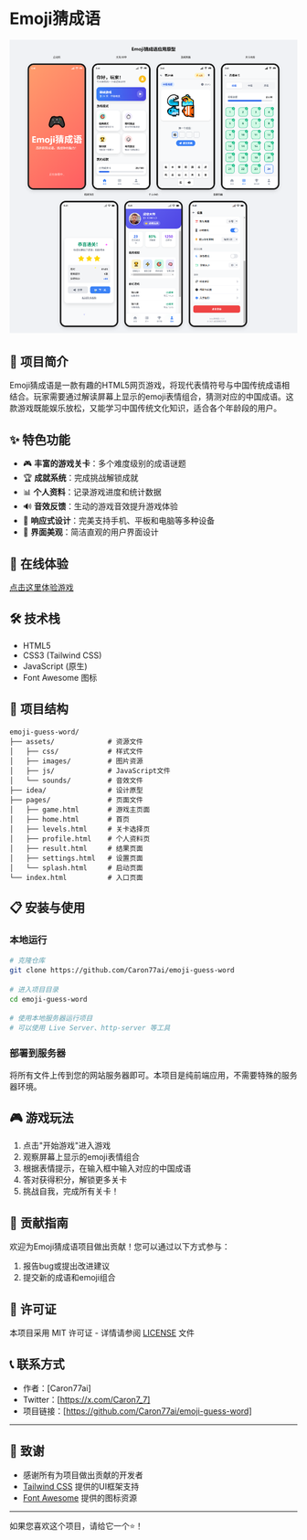# Emoji猜成语

![Emoji猜成语](assets/images/Emoji-guess-word.png)

## 📝 项目简介

Emoji猜成语是一款有趣的HTML5网页游戏，将现代表情符号与中国传统成语相结合。玩家需要通过解读屏幕上显示的emoji表情组合，猜测对应的中国成语。这款游戏既能娱乐放松，又能学习中国传统文化知识，适合各个年龄段的用户。

## ✨ 特色功能

- 🎮 **丰富的游戏关卡**：多个难度级别的成语谜题
- 🏆 **成就系统**：完成挑战解锁成就
- 📊 **个人资料**：记录游戏进度和统计数据
- 🔊 **音效反馈**：生动的游戏音效提升游戏体验
- 📱 **响应式设计**：完美支持手机、平板和电脑等多种设备
- 🌙 **界面美观**：简洁直观的用户界面设计

## 🚀 在线体验

[点击这里体验游戏](https://Caron77ai.github.io/emoji-guess-word/)

## 🛠️ 技术栈

- HTML5
- CSS3 (Tailwind CSS)
- JavaScript (原生)
- Font Awesome 图标

## 📂 项目结构

```
emoji-guess-word/
├── assets/             # 资源文件
│   ├── css/            # 样式文件
│   ├── images/         # 图片资源
│   ├── js/             # JavaScript文件
│   └── sounds/         # 音效文件
├── idea/               # 设计原型
├── pages/              # 页面文件
│   ├── game.html       # 游戏主页面
│   ├── home.html       # 首页
│   ├── levels.html     # 关卡选择页
│   ├── profile.html    # 个人资料页
│   ├── result.html     # 结果页面
│   ├── settings.html   # 设置页面
│   └── splash.html     # 启动页面
└── index.html          # 入口页面
```

## 📋 安装与使用

### 本地运行

```bash
# 克隆仓库
git clone https://github.com/Caron77ai/emoji-guess-word

# 进入项目目录
cd emoji-guess-word

# 使用本地服务器运行项目
# 可以使用 Live Server、http-server 等工具
```

### 部署到服务器

将所有文件上传到您的网站服务器即可。本项目是纯前端应用，不需要特殊的服务器环境。

## 🎮 游戏玩法

1. 点击"开始游戏"进入游戏
2. 观察屏幕上显示的emoji表情组合
3. 根据表情提示，在输入框中输入对应的中国成语
4. 答对获得积分，解锁更多关卡
5. 挑战自我，完成所有关卡！

## 🤝 贡献指南

欢迎为Emoji猜成语项目做出贡献！您可以通过以下方式参与：

1. 报告bug或提出改进建议
2. 提交新的成语和emoji组合


## 📄 许可证

本项目采用 MIT 许可证 - 详情请参阅 [LICENSE](LICENSE) 文件

## 📞 联系方式

- 作者：[Caron77ai]
- Twitter：[https://x.com/Caron7_7]
- 项目链接：[https://github.com/Caron77ai/emoji-guess-word]

---

## 🙏 致谢

- 感谢所有为项目做出贡献的开发者
- [Tailwind CSS](https://tailwindcss.com/) 提供的UI框架支持
- [Font Awesome](https://fontawesome.com/) 提供的图标资源

---

如果您喜欢这个项目，请给它一个⭐️！
